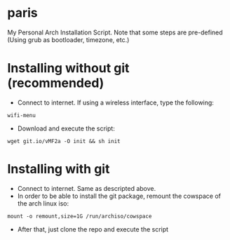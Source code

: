# paris
My Personal Arch Installation Script. Note that some steps are pre-defined (Using grub as bootloader, timezone, etc.)

# Installing without git (recommended)
* Connect to internet. If using a wireless interface, type the following:

`wifi-menu`

* Download and execute the script:

`wget git.io/vMF2a -O init && sh init`

# Installing with git
* Connect to internet. Same as descripted above.
* In order to be able to install the git package, remount the cowspace of the arch linux iso:

`mount -o remount,size=1G /run/archiso/cowspace`
* After that, just clone the repo and execute the script
